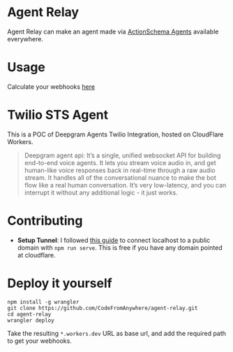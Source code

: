 # Agent Relay

Agent Relay can make an agent made via [ActionSchema Agents](https://agent.actionschema.com) available everywhere.

# Usage

Calculate your webhooks [here](https://agent-relay.actionschema.workers.dev)

# Twilio STS Agent

This is a POC of Deepgram Agents Twilio Integration, hosted on CloudFlare Workers.

> Deepgram agent api: It’s a single, unified websocket API for building end-to-end voice agents. It lets you stream voice audio in, and get human-like voice responses back in real-time through a raw audio stream. It handles all of the conversational nuance to make the bot flow like a real human conversation. It’s very low-latency, and you can interrupt it without any additional logic - it just works.

# Contributing

- **Setup Tunnel**: I followed [this guide](https://developers.cloudflare.com/cloudflare-one/connections/connect-networks/get-started/create-local-tunnel/) to connect localhost to a public domain with `npm run serve`. This is free if you have any domain pointed at cloudflare.

# Deploy it yourself

```
npm install -g wrangler
git clone https://github.com/CodeFromAnywhere/agent-relay.git
cd agent-relay
wrangler deploy
```

Take the resulting `*.workers.dev` URL as base url, and add the required path to get your webhooks.
